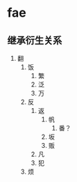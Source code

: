 # fae

## 继承衍生关系

1. 翻
   1. 饭
      1. 繁
      2. 泛
      3. 万
   2. 反
      1. 返
         1. 帆
            1. 番？
         2. 坂
         3. 贩
      2. 凡
      3. 犯
   3. 烦












